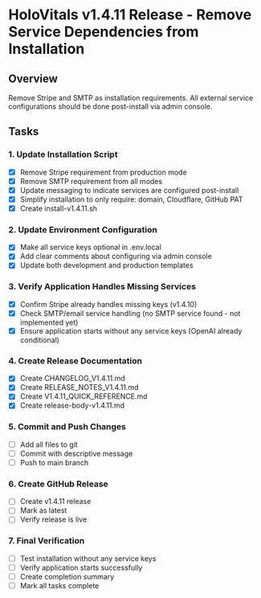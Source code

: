 # HoloVitals v1.4.11 Release - Remove Service Dependencies from Installation

## Overview
Remove Stripe and SMTP as installation requirements. All external service configurations should be done post-install via admin console.

## Tasks

### 1. Update Installation Script
- [x] Remove Stripe requirement from production mode
- [x] Remove SMTP requirement from all modes
- [x] Update messaging to indicate services are configured post-install
- [x] Simplify installation to only require: domain, Cloudflare, GitHub PAT
- [x] Create install-v1.4.11.sh

### 2. Update Environment Configuration
- [x] Make all service keys optional in .env.local
- [x] Add clear comments about configuring via admin console
- [x] Update both development and production templates

### 3. Verify Application Handles Missing Services
- [x] Confirm Stripe already handles missing keys (v1.4.10)
- [x] Check SMTP/email service handling (no SMTP service found - not implemented yet)
- [x] Ensure application starts without any service keys (OpenAI already conditional)

### 4. Create Release Documentation
- [x] Create CHANGELOG_V1.4.11.md
- [x] Create RELEASE_NOTES_V1.4.11.md
- [x] Create V1.4.11_QUICK_REFERENCE.md
- [x] Create release-body-v1.4.11.md

### 5. Commit and Push Changes
- [ ] Add all files to git
- [ ] Commit with descriptive message
- [ ] Push to main branch

### 6. Create GitHub Release
- [ ] Create v1.4.11 release
- [ ] Mark as latest
- [ ] Verify release is live

### 7. Final Verification
- [ ] Test installation without any service keys
- [ ] Verify application starts successfully
- [ ] Create completion summary
- [ ] Mark all tasks complete